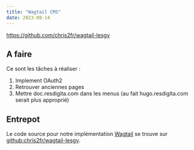 ```yaml
---
title: "Wagtail CMS"
date: 2023-08-14
---
```



https://github.com/chris2fr/wagtail-lesgv

## A faire

Ce sont les tâches à réaliser :

1. Implement OAuth2
2. Retrouver anciennes pages
3. Mettre doc.resdigita.com dans les menus (au fait hugo.resdigita.com serait plus approprié)

## Entrepot 

Le code source pour notre implémentation [Wagtail](https://wagtail.org/) se trouve sur [github:chris2fr/wagtail-lesgv](https://github.com/chris2fr/wagtail-lesgv).

